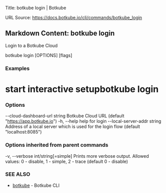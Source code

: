 Title: botkube login | Botkube

URL Source: https://docs.botkube.io/cli/commands/botkube_login

Markdown Content:
botkube login[​](#botkube-login"Directlinktobotkubelogin")
---------------------------------------------------------------

Login to a Botkube Cloud

botkube login [OPTIONS] [flags]

### Examples[​](#examples"DirectlinktoExamples")

# start interactive setupbotkube login

### Options[​](#options"DirectlinktoOptions")

--cloud-dashboard-url string   Botkube Cloud URL (default "https://app.botkube.io")  -h, --help                         help for login      --local-server-addr string     Address of a local server which is used for the login flow (default "localhost:8085")

### Options inherited from parent commands[​](#options-inherited-from-parent-commands"DirectlinktoOptionsinheritedfromparentcommands")

-v, --verbose int/string[=simple]   Prints more verbose output. Allowed values: 0 - disable, 1 - simple, 2 - trace (default 0 - disable)

### SEE ALSO[​](#see-also"DirectlinktoSEEALSO")

*   [botkube](https://docs.botkube.io/cli/commands/botkube) - Botkube CLI
